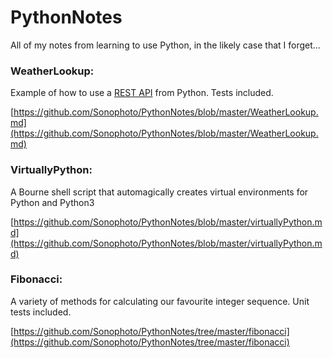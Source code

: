 # PythonNotes
All of my notes from learning to use Python, in the likely case that I forget...

### WeatherLookup:
Example of how to use a [REST API]() from Python. Tests included.

[https://github.com/Sonophoto/PythonNotes/blob/master/WeatherLookup.md](https://github.com/Sonophoto/PythonNotes/blob/master/WeatherLookup.md)
    
### VirtuallyPython:
A Bourne shell script that automagically creates virtual environments for Python and Python3

[https://github.com/Sonophoto/PythonNotes/blob/master/virtuallyPython.md](https://github.com/Sonophoto/PythonNotes/blob/master/virtuallyPython.md)

### Fibonacci:
A variety of methods for calculating our favourite integer sequence. Unit tests included.

[https://github.com/Sonophoto/PythonNotes/tree/master/fibonacci](https://github.com/Sonophoto/PythonNotes/tree/master/fibonacci)



